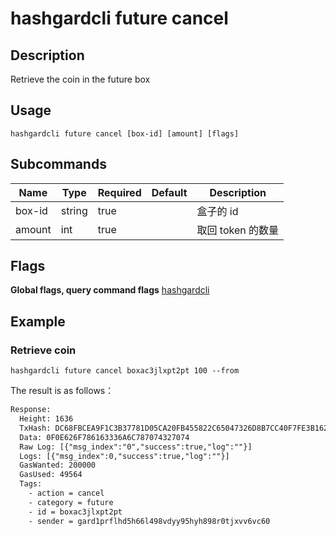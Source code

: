 # hashgardcli future cancel

## Description
Retrieve the coin in the future box



## Usage
```shell
hashgardcli future cancel [box-id] [amount] [flags]
```



## Subcommands

| Name| Type  | Required | Default   | Description          |
| ------ | ------ | -------- | ------ | -------------- |
| box-id | string | true       |        | 盒子的 id   |
| amount | int    | true       |        | 取回 token 的数量 |



## Flags

**Global flags, query command flags** [hashgardcli](../README.md)

## Example
### Retrieve coin

```shell
hashgardcli future cancel boxac3jlxpt2pt 100 --from
```



The result is as follows：

```txt
Response:
  Height: 1636
  TxHash: DC68FBCEA9F1C3B37781D05CA20FB455822C65047326D8B7CC40F7FE3B162E90
  Data: 0F0E626F786163336A6C787074327074
  Raw Log: [{"msg_index":"0","success":true,"log":""}]
  Logs: [{"msg_index":0,"success":true,"log":""}]
  GasWanted: 200000
  GasUsed: 49564
  Tags:
    - action = cancel
    - category = future
    - id = boxac3jlxpt2pt
    - sender = gard1prflhd5h66l498vdyy95hyh898r0tjxvv6vc60
```
